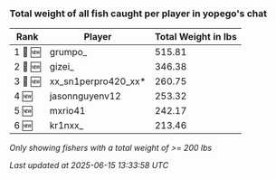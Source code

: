 ### Total weight of all fish caught per player in yopego's chat
| Rank | Player | Total Weight in lbs |
|------|--------|---------|
| 1 🥇 🆕 | grumpo_ | 515.81 |
| 2 🥈 🆕 | gizei_ | 346.38 |
| 3 🥉 🆕 | xx_sn1perpro420_xx* | 260.75 |
| 4 🆕 | jasonnguyenv12 | 253.32 |
| 5 🆕 | mxrio41 | 242.17 |
| 6 🆕 | kr1nxx_ | 213.46 |

_Only showing fishers with a total weight of >= 200 lbs_

_Last updated at 2025-06-15 13:33:58 UTC_